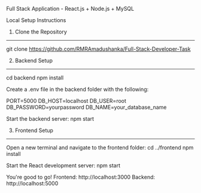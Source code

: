 Full Stack Application - React.js + Node.js + MySQL

Local Setup Instructions

1. Clone the Repository
------------------------
git clone https://github.com/RMRAmadushanka/Full-Stack-Developer-Task

2. Backend Setup
----------------
cd backend
npm install

Create a .env file in the backend folder with the following:

PORT=5000
DB_HOST=localhost
DB_USER=root
DB_PASSWORD=yourpassword
DB_NAME=your_database_name

Start the backend server:
npm start

3. Frontend Setup
-----------------
Open a new terminal and navigate to the frontend folder:
cd ../frontend
npm install

Start the React development server:
npm start

You're good to go!
Frontend: http://localhost:3000
Backend: http://localhost:5000
